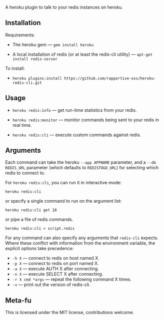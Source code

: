 A heroku plugin to talk to your redis instances on heroku.

Installation
------------

Requirements:

* The heroku gem — `gem install heroku`

* A local installation of redis (or at least the redis-cli utility) — `apt-get install redis-server`

To install:

* `heroku plugins:install https://github.com/rapportive-oss/heroku-redis-cli.git`

Usage
-----

* `heroku redis:info` — get run-time statistics from your redis.

* `heroku redis:monitor` — monitor commands being sent to your redis in real time.

* `heroku redis:cli` — execute custom commands against redis.

Arguments
---------

Each command can take the heroku `--app APPNAME` parameter, and a `--db REDIS_URL` parameter (which defaults to `REDISTOGO_URL`) for selecting which redis to connect to.

For `heroku redis:cli`, you can run it in interactive mode:

    heroku redis:cli

or specify a single command to run on the argument list:

    heroku redis:cli get 10

or pipe a file of redis commands.

    heroku redis:cli < script.redis

For any command can also specify any arguments that `redis-cli` expects. Where these conflict with information from the environment variable, the explicit options take precedence:

* `-h X` — connect to redis on host named X.
* `-p X` — connect to redis on port named X.
* `-a X` — execute AUTH X after connecting.
* `-n X` — execute SELECT X after connecting.
* `-r X cmd *args` — repeat the following command X times.
* `-v` — print out the version of redis-cli.

Meta-fu
-------

This is licensed under the MIT license, contributions welcome.
